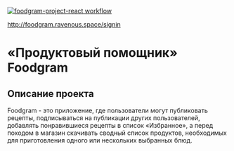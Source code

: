 [![foodgram-project-react workflow](https://github.com/Nataliya-miyau/foodgram-project-react/actions/workflows/foodgram_workflow.yml/badge.svg)](https://github.com/Nataliya-miyau/foodgram-project-react/actions/workflows/foodgram_workflow.yml)

http://foodgram.ravenous.space/signin

# «Продуктовый помощник» Foodgram

## Описание проекта

Foodgram - это приложение, где пользователи могут публиковать рецепты, подписываться на публикации других пользователей, добавлять понравившиеся рецепты в список «Избранное», а перед походом в магазин скачивать сводный список продуктов, необходимых для приготовления одного или нескольких выбранных блюд.

